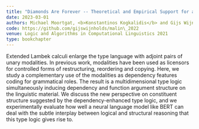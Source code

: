 ```yaml
---
title: "Diamonds Are Forever -- Theoretical and Empirical Support for a Dependency-Enhanced Type Logic"
date: 2023-03-01
authors: Michael Moortgat, <b>Konstantinos Kogkalidis</b> and Gijs Wijnholds
code: https://github.com/gijswijnholds/malin\_2022
venue: Logic and Algorithms in Computational Linguistics 2021
type: bookchapter
---
```


Extended Lambek calculi enlarge the type language with adjoint pairs of unary modalities. In previous work, modalities have been used as licensors for controlled forms of restructuring, reordering and copying.  Here, we study a complementary use of the modalities as dependency features coding for grammatical roles. The result is a multidimensional type logic simultaneously inducing dependency and function argument structure on the linguistic material. We discuss the new perspective on constituent structure suggested by the dependency-enhanced type logic, and we experimentally evaluate how well a neural language model like BERT can deal with the subtle interplay between logical and structural reasoning that this type logic gives rise to.